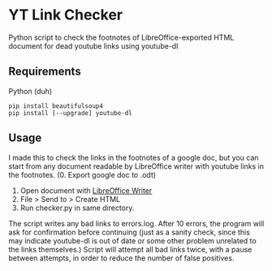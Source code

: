 # YT Link Checker
Python script to check the footnotes of LibreOffice-exported HTML document for dead youtube links using youtube-dl

## Requirements
Python (duh)
```
pip install beautifulsoup4
pip install [--upgrade] youtube-dl
```

## Usage
I made this to check the links in the footnotes of a google doc, but you can start from any document readable by LibreOffice writer with youtube links in the footnotes.
(0. Export google doc to .odt)
1. Open document with [LibreOffice Writer](https://www.libreoffice.org/)
2. File > Send to > Create HTML
3. Run checker.py in same directory. 

The script writes any bad links to errors.log. After 10 errors, the program will ask for confirmation before continuing (just as a sanity check, since this may indicate youtube-dl is out of date or some other problem unrelated to the links themselves.) Script will attempt all bad links twice, with a pause between attempts, in order to reduce the number of false positives.
